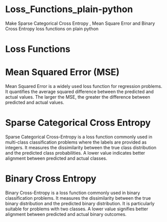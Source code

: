 # Loss_Functions_plain-python
Make Sparse Categorical Cross Entropy , Mean Square Error and Binary Cross Entropy loss functions on plain python

# Loss Functions

# Mean Squared Error (MSE)
Mean Squared Error is a widely used loss function for regression problems. It quantifies the average squared difference between the predicted and actual values. The larger the MSE, the greater the difference between predicted and actual values.

# Sparse Categorical Cross Entropy
Sparse Categorical Cross-Entropy is a loss function commonly used in multi-class classification problems where the labels are provided as integers. It measures the dissimilarity between the true class distribution and the predicted class probabilities. A lower value indicates better alignment between predicted and actual classes.

# Binary Cross Entropy
Binary Cross-Entropy is a loss function commonly used in binary classification problems. It measures the dissimilarity between the true binary distribution and the predicted binary distribution. It is particularly suitable for problems with two classes. A lower value signifies better alignment between predicted and actual binary outcomes.
